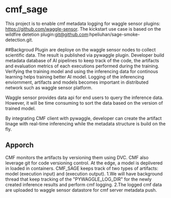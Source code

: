 # cmf_sage
This project is to enable cmf metadata logging for waggle sensor plugins: https://github.com/waggle-sensor. 
The kickstart  use case is based on the wildfire detetion plugin:git@github.com:hpeliuhan/sage-smoke-detection.git.


##Backgroud
Plugin are deploye on the waggle sensor nodes to collect scientific data. The result is published via pywaggle plugin.
Developer build metadata database of AI pipelines to keep track of the code, the artifacts and evaluation metrics of each executions performed during the training. Verifying the training model and using the inferencing data for continous learning helps training better AI model.
Logging of the inferencing enviornment, artifacts and models becomes important in distributed network such as waggle sensor platform.

Waggle sensor provides data api for end users to query the inference data. However, it will be time consuming to sort the data based on the version of trained model. 

By integrating CMF client with pywaggle, developer can create the artifact linage with real-time inferencing while the metadata structure is build on the fly.

## Apporch
CMF monitors the artifacts by versioning them using DVC. CMF also leverage git for code versioning control. 
At the edge, a model is deplivered in loaded in containers. CMF_SAGE keeps track of two types of artifacts: model (execution input) and (execution output).
1.We will have background thread that keep tracking of the "PYWAGGLE_LOG_DIR" for the newly created inference results and perform cmf logging.
2.The logged cmf data are uploaded to waggle sensor datastore for cmf server metadata push.

